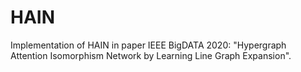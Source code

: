 # HAIN
Implementation of HAIN in paper IEEE BigDATA 2020: "Hypergraph Attention Isomorphism Network by Learning Line Graph Expansion".
